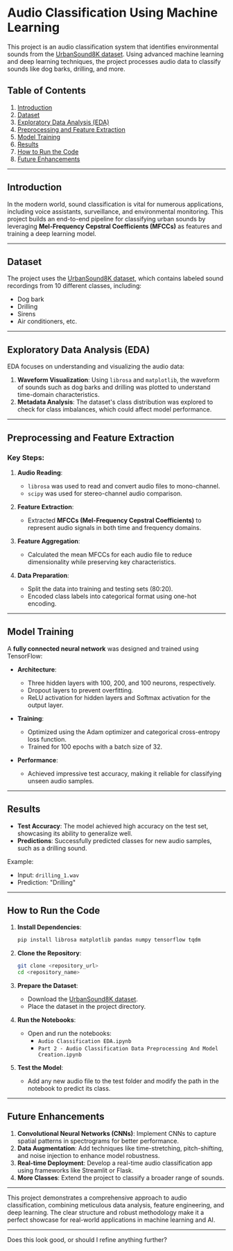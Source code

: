 # Audio Classification Using Machine Learning

This project is an audio classification system that identifies environmental sounds from the [UrbanSound8K dataset](https://urbansounddataset.weebly.com/urbansound8k.html). Using advanced machine learning and deep learning techniques, the project processes audio data to classify sounds like dog barks, drilling, and more.

## Table of Contents
1. [Introduction](#introduction)
2. [Dataset](#dataset)
3. [Exploratory Data Analysis (EDA)](#exploratory-data-analysis-eda)
4. [Preprocessing and Feature Extraction](#preprocessing-and-feature-extraction)
5. [Model Training](#model-training)
6. [Results](#results)
7. [How to Run the Code](#how-to-run-the-code)
8. [Future Enhancements](#future-enhancements)

---

## Introduction

In the modern world, sound classification is vital for numerous applications, including voice assistants, surveillance, and environmental monitoring. This project builds an end-to-end pipeline for classifying urban sounds by leveraging **Mel-Frequency Cepstral Coefficients (MFCCs)** as features and training a deep learning model.

---

## Dataset

The project uses the [UrbanSound8K dataset](https://urbansounddataset.weebly.com/urbansound8k.html), which contains labeled sound recordings from 10 different classes, including:

- Dog bark
- Drilling
- Sirens
- Air conditioners, etc.

---

## Exploratory Data Analysis (EDA)

EDA focuses on understanding and visualizing the audio data:

1. **Waveform Visualization**: Using `librosa` and `matplotlib`, the waveform of sounds such as dog barks and drilling was plotted to understand time-domain characteristics.
2. **Metadata Analysis**: The dataset's class distribution was explored to check for class imbalances, which could affect model performance.

---

## Preprocessing and Feature Extraction

### Key Steps:

1. **Audio Reading**:
   - `librosa` was used to read and convert audio files to mono-channel.
   - `scipy` was used for stereo-channel audio comparison.

2. **Feature Extraction**:
   - Extracted **MFCCs (Mel-Frequency Cepstral Coefficients)** to represent audio signals in both time and frequency domains.

3. **Feature Aggregation**:
   - Calculated the mean MFCCs for each audio file to reduce dimensionality while preserving key characteristics.

4. **Data Preparation**:
   - Split the data into training and testing sets (80:20).
   - Encoded class labels into categorical format using one-hot encoding.

---

## Model Training

A **fully connected neural network** was designed and trained using TensorFlow:

- **Architecture**:
  - Three hidden layers with 100, 200, and 100 neurons, respectively.
  - Dropout layers to prevent overfitting.
  - ReLU activation for hidden layers and Softmax activation for the output layer.

- **Training**:
  - Optimized using the Adam optimizer and categorical cross-entropy loss function.
  - Trained for 100 epochs with a batch size of 32.

- **Performance**:
  - Achieved impressive test accuracy, making it reliable for classifying unseen audio samples.

---

## Results

- **Test Accuracy**: The model achieved high accuracy on the test set, showcasing its ability to generalize well.
- **Predictions**: Successfully predicted classes for new audio samples, such as a drilling sound.

Example:
- Input: `drilling_1.wav`
- Prediction: "Drilling"

---

## How to Run the Code

1. **Install Dependencies**:
   ```bash
   pip install librosa matplotlib pandas numpy tensorflow tqdm
   ```

2. **Clone the Repository**:
   ```bash
   git clone <repository_url>
   cd <repository_name>
   ```

3. **Prepare the Dataset**:
   - Download the [UrbanSound8K dataset](https://urbansounddataset.weebly.com/urbansound8k.html).
   - Place the dataset in the project directory.

4. **Run the Notebooks**:
   - Open and run the notebooks:
     - `Audio Classification EDA.ipynb`
     - `Part 2 - Audio Classification Data Preprocessing And Model Creation.ipynb`

5. **Test the Model**:
   - Add any new audio file to the test folder and modify the path in the notebook to predict its class.

---

## Future Enhancements

1. **Convolutional Neural Networks (CNNs)**: Implement CNNs to capture spatial patterns in spectrograms for better performance.
2. **Data Augmentation**: Add techniques like time-stretching, pitch-shifting, and noise injection to enhance model robustness.
3. **Real-time Deployment**: Develop a real-time audio classification app using frameworks like Streamlit or Flask.
4. **More Classes**: Extend the project to classify a broader range of sounds.

---

This project demonstrates a comprehensive approach to audio classification, combining meticulous data analysis, feature engineering, and deep learning. The clear structure and robust methodology make it a perfect showcase for real-world applications in machine learning and AI.

---

Does this look good, or should I refine anything further?
